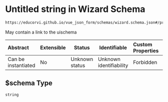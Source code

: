 # Untitled string in Wizard Schema

```txt
https://educorvi.github.io/vue_json_form/schemas/wizard.schema.json#/properties/$schema
```

May contain a link to the uischema


| Abstract            | Extensible | Status         | Identifiable            | Custom Properties | Additional Properties | Access Restrictions | Defined In                                                                   |
| :------------------ | ---------- | -------------- | ----------------------- | :---------------- | --------------------- | ------------------- | ---------------------------------------------------------------------------- |
| Can be instantiated | No         | Unknown status | Unknown identifiability | Forbidden         | Allowed               | none                | [wizard.schema.json\*](../schemas/wizard.schema.json "open original schema") |

## $schema Type

`string`
